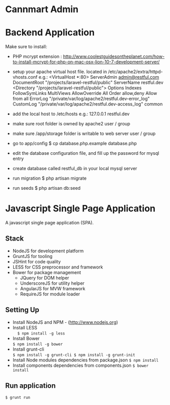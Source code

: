 Cannmart Admin
==============

# Backend Application #

Make sure to install:
- PHP mcrypt extension : http://www.coolestguidesontheplanet.com/how-to-install-mcrypt-for-php-on-mac-osx-lion-10-7-development-server/

- setup your apache virtual host file. located in /etc/apache2/extra/httpd-vhosts.conf
e.g.:
<VirtualHost *:80>
    ServerAdmin admin@restful.com
    DocumentRoot "/projects/laravel-restful/public"
    ServerName restful.dev
    <Directory "/projects/laravel-restful/public">
        Options Indexes FollowSymLinks MultiViews
        AllowOverride All
        Order allow,deny
        Allow from all
    </Directory>
    ErrorLog "/private/var/log/apache2/restful.dev-error_log"
    CustomLog "/private/var/log/apache2/restful.dev-access_log" common
</VirtualHost>

- add the local host to /etc/hosts
e.g.: 
127.0.0.1   restful.dev

- make sure root folder is owned by apache2 user / group
- make sure /app/storage folder is writable to web server user / group
- go to app/config 
$ cp database.php.example database.php
- edit the database configuration file, and fill up the password for mysql entry
- create database called restful_db in your local mysql server

- run migration
$ php artisan migrate
- run seeds
$ php artisan db:seed

# Javascript Single Page Application #

A javascript single page application (SPA).

## Stack ##
- NodeJS for development platform  
- GruntJS for tooling  
- JSHint for code quality  
- LESS for CSS preprocessor and framework  
- Bower for package management  
    - JQuery for DOM helper  
    - UnderscoreJS for utility helper  
    - AngularJS for MVW framework 
    - RequireJS for module loader  

## Setting Up ##
- Install NodeJS and NPM - (http://www.nodejs.org)  
- Install LESS  
``  
    $ npm install -g less  
``  
- Install Bower  
``
    $ npm install -g bower
``  
- Install grunt-cli  
``
    $ npm install -g grunt-cli
    $ npm install -g grunt-init
``  
- Install Node modules dependencies from package.json 
``
    $ npm install
``  
- Install components dependencies from components.json 
``
    $ bower install
``  

## Run application ##
``
    $ grunt run 
``  






